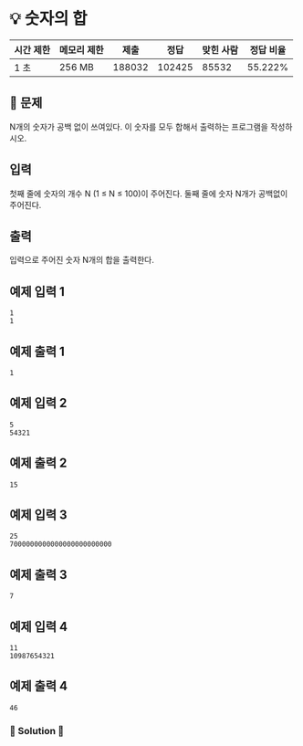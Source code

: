 # 💡 숫자의 합

| 시간 제한 | 메모리 제한 | 제출     | 정답     | 맞힌 사람 | 정답 비율   |
| ----- | ------ | ------ | ------ | ----- | ------- |
| 1 초   | 256 MB | 188032 | 102425 | 85532 | 55.222% |

## 📃 문제

N개의 숫자가 공백 없이 쓰여있다. 이 숫자를 모두 합해서 출력하는 프로그램을 작성하시오.

## 입력

첫째 줄에 숫자의 개수 N (1 ≤ N ≤ 100)이 주어진다. 둘째 줄에 숫자 N개가 공백없이 주어진다.

## 출력

입력으로 주어진 숫자 N개의 합을 출력한다.

## 예제 입력 1

```
1
1
```

## 예제 출력 1

```
1
```

## 예제 입력 2

```
5
54321
```

## 예제 출력 2

```
15
```

## 예제 입력 3

```
25
7000000000000000000000000
```

## 예제 출력 3

```
7
```

## 예제 입력 4

```
11
10987654321
```

## 예제 출력 4

```
46
```

### 🔑 Solution 🔑

```

```
